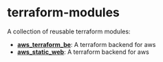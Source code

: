 # terraform-modules

A collection of reusable terraform modules:

- [**aws_terraform_be**](./aws_terraform_be/README.md): A terraform backend for aws
- [**aws_static_web**](./aws_static_web/README.md): A terraform backend for aws
